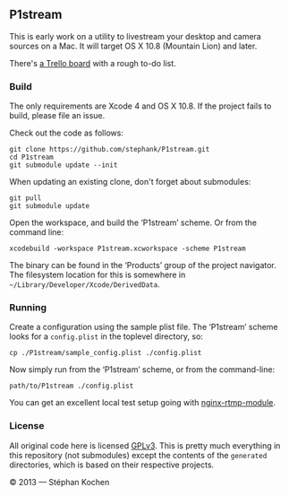 ## P1stream

This is early work on a utility to livestream your desktop and camera sources
on a Mac. It will target OS X 10.8 (Mountain Lion) and later.

There's [a Trello board][todo] with a rough to-do list.

 [todo]: https://trello.com/b/mPsCUmiF/p1stream

### Build

The only requirements are Xcode 4 and OS X 10.8. If the project fails to
build, please file an issue.

Check out the code as follows:

    git clone https://github.com/stephank/P1stream.git
    cd P1stream
    git submodule update --init

When updating an existing clone, don't forget about submodules:

    git pull
    git submodule update

Open the workspace, and build the ‘P1stream’ scheme. Or from the command line:

    xcodebuild -workspace P1stream.xcworkspace -scheme P1stream

The binary can be found in the ‘Products’ group of the project navigator. The
filesystem location for this is somewhere in `~/Library/Developer/Xcode/DerivedData`.

### Running

Create a configuration using the sample plist file. The ‘P1stream’ scheme
looks for a `config.plist` in the toplevel directory, so:

    cp ./P1stream/sample_config.plist ./config.plist

Now simply run from the ‘P1stream’ scheme, or from the command-line:

    path/to/P1stream ./config.plist

You can get an excellent local test setup going with [nginx-rtmp-module].

 [nginx-rtmp-module]: https://github.com/arut/nginx-rtmp-module

### License

All original code here is licensed [GPLv3](LICENSE). This is pretty much
everything in this repository (not submodules) except the contents of the
`generated` directories, which is based on their respective projects.

© 2013 — Stéphan Kochen
